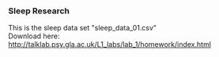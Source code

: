 ### Sleep Research  
  
This is the sleep data set "sleep_data_01.csv"  
Download here: http://talklab.psy.gla.ac.uk/L1_labs/lab_1/homework/index.html
